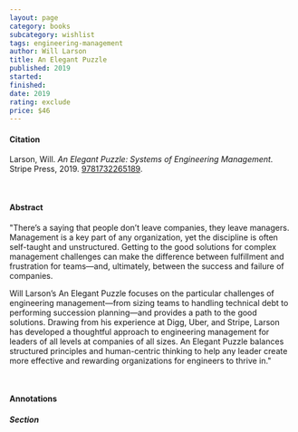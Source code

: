 ```yaml
---
layout: page
category: books
subcategory: wishlist
tags: engineering-management
author: Will Larson
title: An Elegant Puzzle
published: 2019
started:
finished:
date: 2019
rating: exclude
price: $46
---
```


#### Citation

Larson, Will. *An Elegant Puzzle: Systems of Engineering Management.* Stripe Press, 2019. [9781732265189](https://www.amazon.ca/Elegant-Puzzle-Systems-Engineering-Management/dp/1732265186/).

<br>

#### Abstract

"There’s a saying that people don’t leave companies, they leave managers. Management is a key part of any organization, yet the discipline is often self-taught and unstructured. Getting to the good solutions for complex management challenges can make the difference between fulfillment and frustration for teams—and, ultimately, between the success and failure of companies.

Will Larson’s An Elegant Puzzle focuses on the particular challenges of engineering management—from sizing teams to handling technical debt to performing succession planning—and provides a path to the good solutions. Drawing from his experience at Digg, Uber, and Stripe, Larson has developed a thoughtful approach to engineering management for leaders of all levels at companies of all sizes. An Elegant Puzzle balances structured principles and human-centric thinking to help any leader create more effective and rewarding organizations for engineers to thrive in."

<br>

#### Annotations

##### Section
